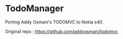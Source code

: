 TodoManager
===========

Porting Addy Osmani's TODOMVC to Nokia s40.

Original repo : https://github.com/addyosmani/todomvc
